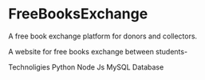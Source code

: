 # FreeBooksExchange
A free book exchange platform for donors and collectors.

A website for free books exchange between students-

Technoligies
    Python
    Node Js
    MySQL Database

